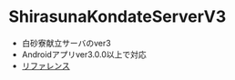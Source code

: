 # ShirasunaKondateServerV3

- 白砂寮献立サーバのver3
- Androidアプリver3.0.0以上で対応
- [リファレンス](https://github.com/Yuta1004/ShirasunaKondateServerV3/wiki/APIリファレンス)
